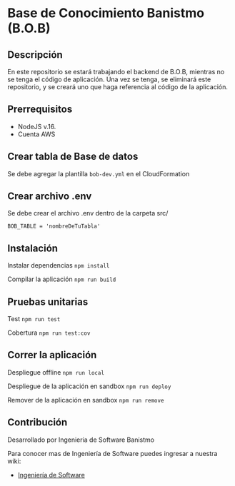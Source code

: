 # Base de Conocimiento Banistmo (B.O.B)

## Descripción

En este repositorio se estará trabajando el backend de B.O.B, mientras no se tenga el código de aplicación. Una vez se tenga, se eliminará este repositorio, y se creará uno que haga referencia al código de la aplicación.

## Prerrequisitos

- NodeJS v.16.
- Cuenta AWS

## Crear tabla de Base de datos

Se debe agregar la plantilla `bob-dev.yml` en el CloudFormation

## Crear archivo .env

Se debe crear el archivo .env dentro de la carpeta src/
```
BOB_TABLE = 'nombreDeTuTabla'
```

## Instalación 

Instalar dependencias
`npm install`

Compilar la aplicación
`npm run build`

## Pruebas unitarias

Test
`npm run test`

Cobertura
`npm run test:cov`

## Correr la aplicación

Despliegue offline
`npm run local`

Despliegue de la aplicación en sandbox
`npm run deploy`

Remover de la aplicación en sandbox
`npm run remove`

## Contribución
Desarrollado por Ingenieria de Software Banistmo

Para conocer mas de Ingeniería de Software puedes ingresar a nuestra wiki:
- [Ingeniería de Software](https://dev.azure.com/banistmo/VP%20Servicios%20Corporativos/_wiki/wikis/VP-Servicios-Corporativos.wiki/2806/6.-Ingenier%C3%ADa-de-Software)
